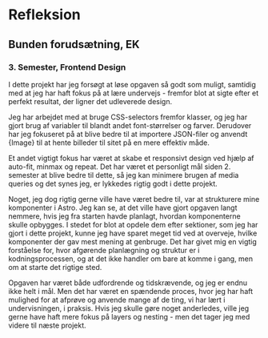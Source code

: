 # Refleksion

## Bunden forudsætning, EK

### 3. Semester, Frontend Design

I dette projekt har jeg forsøgt at løse opgaven så godt som muligt, samtidig med at jeg har haft fokus på at lære undervejs - fremfor blot at sigte efter et perfekt resultat, der ligner det udleverede design.

Jeg har arbejdet med at bruge CSS-selectors fremfor klasser, og jeg har gjort brug af variabler til blandt andet font-størrelser og farver. Derudover har jeg fokuseret på at blive bedre til at importere JSON-filer og anvendt {Image} til at hente billeder til sitet på en mere effektiv måde.

Et andet vigtigt fokus har været at skabe et responsivt design ved hjælp af auto-fit, minmax og repeat. Det har været et personligt mål siden 2. semester at blive bedre til dette, så jeg kan minimere brugen af media queries og det synes jeg, er lykkedes rigtig godt i dette projekt.

Noget, jeg dog rigtig gerne ville have været bedre til, var at strukturere mine komponenter i Astro. Jeg kan se, at det ville have gjort opgaven langt nemmere, hvis jeg fra starten havde planlagt, hvordan komponenterne skulle opbygges. I stedet for blot at opdele dem efter sektioner, som jeg har gjort i dette projekt, kunne jeg have sparet meget tid ved at overveje, hvilke komponenter der gav mest mening at genbruge. Det har givet mig en vigtig forståelse for, hvor afgørende planlægning og struktur er i kodningsprocessen, og at det ikke handler om bare at komme i gang, men om at starte det rigtige sted.

Opgaven har været både udfordrende og tidskrævende, og jeg er endnu ikke helt i mål. Men det har været en spændende proces, hvor jeg har haft mulighed for at afprøve og anvende mange af de ting, vi har lært i undervisningen, i praksis. Hvis jeg skulle gøre noget anderledes, ville jeg gerne have haft mere fokus på layers og nesting - men det tager jeg med videre til næste projekt.
